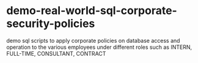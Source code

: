 # demo-real-world-sql-corporate-security-policies
demo sql scripts to apply corporate policies on database access and operation to the various employees under different roles such as INTERN, FULL-TIME, CONSULTANT, CONTRACT
